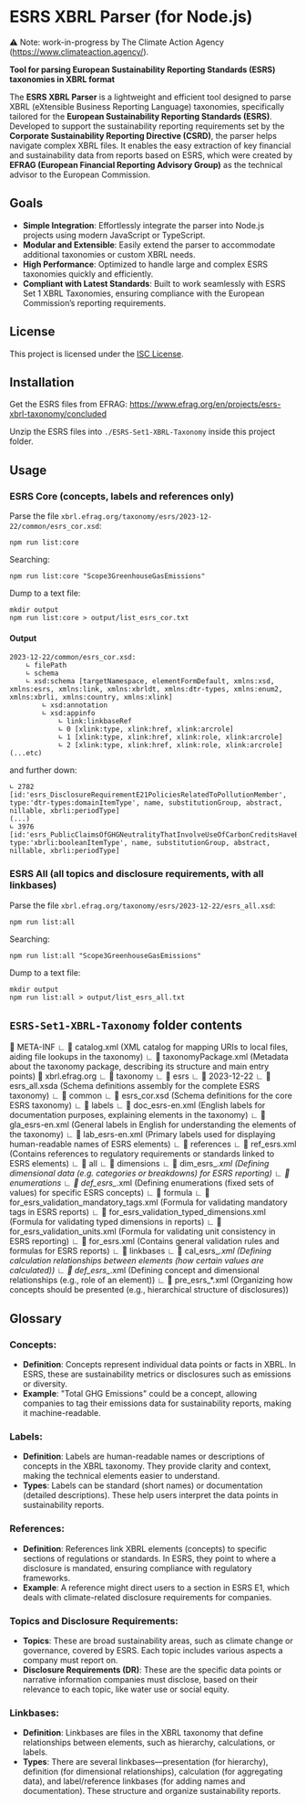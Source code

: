 # ESRS XBRL Parser (for Node.js)

⚠️ Note: work-in-progress by The Climate Action Agency (https://www.climateaction.agency/).

**Tool for parsing European Sustainability Reporting Standards (ESRS) taxonomies in XBRL format**

The **ESRS XBRL Parser** is a lightweight and efficient tool designed to parse XBRL (eXtensible Business Reporting Language) taxonomies, specifically tailored for the **European Sustainability Reporting Standards (ESRS)**. Developed to support the sustainability reporting requirements set by the **Corporate Sustainability Reporting Directive (CSRD)**, the parser helps navigate complex XBRL files. It enables the easy extraction of key financial and sustainability data from reports based on ESRS, which were created by **EFRAG (European Financial Reporting Advisory Group)** as the technical advisor to the European Commission.

## Goals

- **Simple Integration**: Effortlessly integrate the parser into Node.js projects using modern JavaScript or TypeScript.
- **Modular and Extensible**: Easily extend the parser to accommodate additional taxonomies or custom XBRL needs.
- **High Performance**: Optimized to handle large and complex ESRS taxonomies quickly and efficiently.
- **Compliant with Latest Standards**: Built to work seamlessly with ESRS Set 1 XBRL Taxonomies, ensuring compliance with the European Commission’s reporting requirements.

## License

This project is licensed under the [ISC License](LICENSE).

## Installation

Get the ESRS files from EFRAG: https://www.efrag.org/en/projects/esrs-xbrl-taxonomy/concluded

Unzip the ESRS files into `./ESRS-Set1-XBRL-Taxonomy` inside this project folder.

## Usage

### ESRS Core (concepts, labels and references only)

Parse the file `xbrl.efrag.org/taxonomy/esrs/2023-12-22/common/esrs_cor.xsd`:

    npm run list:core

Searching:

    npm run list:core "Scope3GreenhouseGasEmissions"

Dump to a text file:

    mkdir output
    npm run list:core > output/list_esrs_cor.txt

#### Output

    2023-12-22/common/esrs_cor.xsd:
        ∟ filePath
        ∟ schema
        ∟ xsd:schema [targetNamespace, elementFormDefault, xmlns:xsd, xmlns:esrs, xmlns:link, xmlns:xbrldt, xmlns:dtr-types, xmlns:enum2, xmlns:xbrli, xmlns:country, xmlns:xlink]
            ∟ xsd:annotation
            ∟ xsd:appinfo
                ∟ link:linkbaseRef
                ∟ 0 [xlink:type, xlink:href, xlink:arcrole]
                ∟ 1 [xlink:type, xlink:href, xlink:role, xlink:arcrole]
                ∟ 2 [xlink:type, xlink:href, xlink:role, xlink:arcrole]
    (...etc)

and further down:

    ∟ 2782 [id:'esrs_DisclosureRequirementE21PoliciesRelatedToPollutionMember', type:'dtr-types:domainItemType', name, substitutionGroup, abstract, nillable, xbrli:periodType]
    (...)
    ∟ 3976 [id:'esrs_PublicClaimsOfGHGNeutralityThatInvolveUseOfCarbonCreditsHaveBeenMade', type:'xbrli:booleanItemType', name, substitutionGroup, abstract, nillable, xbrli:periodType]

### ESRS All (all topics and disclosure requirements, with all linkbases)

Parse the file `xbrl.efrag.org/taxonomy/esrs/2023-12-22/esrs_all.xsd`:

    npm run list:all

Searching:

    npm run list:all "Scope3GreenhouseGasEmissions"

Dump to a text file:

    mkdir output
    npm run list:all > output/list_esrs_all.txt

## `ESRS-Set1-XBRL-Taxonomy` folder contents

📁 META-INF
   ∟ 📄 catalog.xml (XML catalog for mapping URIs to local files, aiding file lookups in the taxonomy)
   ∟ 📄 taxonomyPackage.xml (Metadata about the taxonomy package, describing its structure and main entry points)
📁 xbrl.efrag.org
   ∟ 📁 taxonomy
      ∟ 📁 esrs
         ∟ 📁 2023-12-22
            ∟ 📄 esrs_all.xsda (Schema definitions assembly for the complete ESRS taxonomy)
            ∟ 📁 common
               ∟ 📄 esrs_cor.xsd (Schema definitions for the core ESRS taxonomy)
               ∟ 📁 labels
                  ∟ 📄 doc_esrs-en.xml (English labels for documentation purposes, explaining elements in the taxonomy)
                  ∟ 📄 gla_esrs-en.xml (General labels in English for understanding the elements of the taxonomy)
                  ∟ 📄 lab_esrs-en.xml (Primary labels used for displaying human-readable names of ESRS elements)
            ∟ 📁 references
               ∟ 📄 ref_esrs.xml (Contains references to regulatory requirements or standards linked to ESRS elements)
            ∟ 📁 all
               ∟ 📁 dimensions
                  ∟ 📄 dim_esrs_*.xml (Defining dimensional data (e.g. categories or breakdowns) for ESRS reporting)
               ∟ 📁 enumerations
                  ∟ 📄 def_esrs_*.xml (Defining enumerations (fixed sets of values) for specific ESRS concepts)
               ∟ 📁 formula
                  ∟ 📄 for_esrs_validation_mandatory_tags.xml (Formula for validating mandatory tags in ESRS reports)
                  ∟ 📄 for_esrs_validation_typed_dimensions.xml (Formula for validating typed dimensions in reports)
                  ∟ 📄 for_esrs_validation_units.xml (Formula for validating unit consistency in ESRS reporting)
                  ∟ 📄 for_esrs.xml (Contains general validation rules and formulas for ESRS reports)
               ∟ 📁 linkbases
                  ∟ 📄 cal_esrs_*.xml (Defining calculation relationships between elements (how certain values are calculated))
                  ∟ 📄 def_esrs_*.xml (Defining concept and dimensional relationships (e.g., role of an element))
                  ∟ 📄 pre_esrs_*.xml (Organizing how concepts should be presented (e.g., hierarchical structure of disclosures))

## Glossary

### Concepts:

- **Definition**: Concepts represent individual data points or facts in XBRL. In ESRS, these are sustainability metrics or disclosures such as emissions or diversity.
- **Example**: "Total GHG Emissions" could be a concept, allowing companies to tag their emissions data for sustainability reports, making it machine-readable.

### Labels:

- **Definition**: Labels are human-readable names or descriptions of concepts in the XBRL taxonomy. They provide clarity and context, making the technical elements easier to understand.
- **Types**: Labels can be standard (short names) or documentation (detailed descriptions). These help users interpret the data points in sustainability reports.

### References:

- **Definition**: References link XBRL elements (concepts) to specific sections of regulations or standards. In ESRS, they point to where a disclosure is mandated, ensuring compliance with regulatory frameworks.
- **Example**: A reference might direct users to a section in ESRS E1, which deals with climate-related disclosure requirements for companies.

### Topics and Disclosure Requirements:

- **Topics**: These are broad sustainability areas, such as climate change or governance, covered by ESRS. Each topic includes various aspects a company must report on.
- **Disclosure Requirements (DR)**: These are the specific data points or narrative information companies must disclose, based on their relevance to each topic, like water use or social equity.

### Linkbases:

- **Definition**: Linkbases are files in the XBRL taxonomy that define relationships between elements, such as hierarchy, calculations, or labels.
- **Types**: There are several linkbases—presentation (for hierarchy), definition (for dimensional relationships), calculation (for aggregating data), and label/reference linkbases (for adding names and documentation). These structure and organize sustainability reports.
